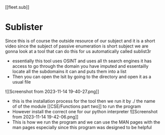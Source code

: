 
[[fleet.sub]]

# Sublister 
Since this is of course the outside resource of our subject and it is a short video since the subject of passive enumeration is short subject we are gonna look at a tool that can do this for us automatically called sublist3r 

- essentially this tool uses OSINT and uses all th search engines it has access to go through the domain you have imputed and essentailly locate all the subdomains it can and puts them into a list 
- Then you can open the lsit by going to the directory and open it  as a usual file 

![[Screenshot from 2023-11-14 19-40-27.png]]
-  this is the installation process for the tool then we run it by ./ the name of of the module [[CSE/Functions part  two]] to run the program 
- However install the correct one for our python interpreter
![[Screenshot from 2023-11-14 19-42-06.png]]
- This is how we run the program and we can use the MAN pages with the man pages especially since this program was designed to be helpful 
